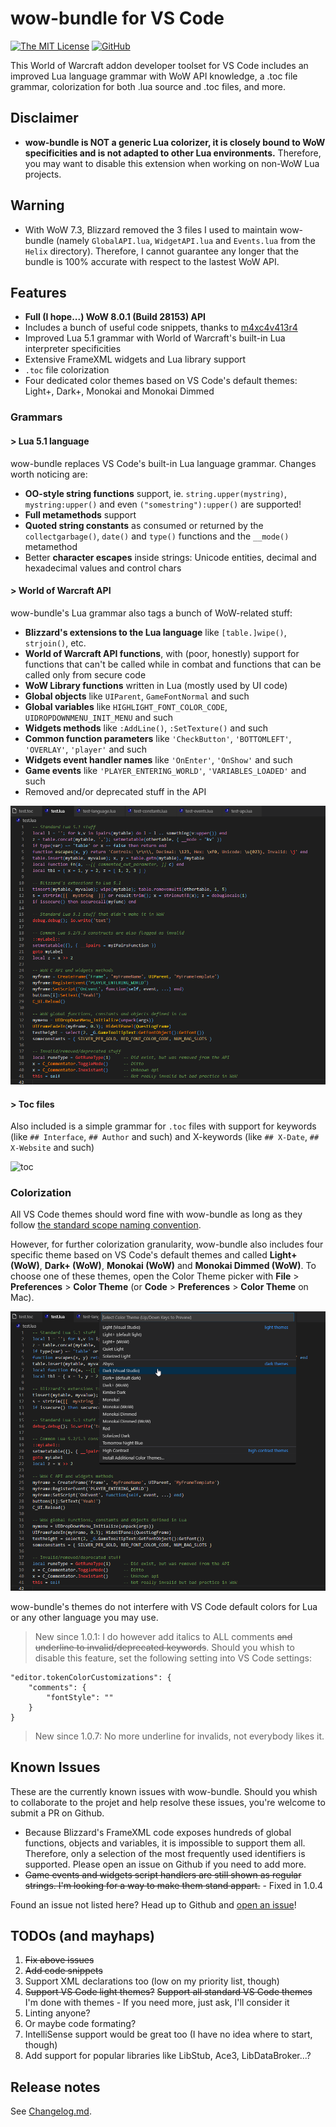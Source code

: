 # wow-bundle for VS Code

[![The MIT License](https://img.shields.io/badge/license-MIT-orange.svg?style=flat-square)](http://opensource.org/licenses/MIT)
[![GitHub](https://img.shields.io/github/release/Septh/vscode-wow-bundle.svg?style=flat-square)](https://github.com/Septh/vscode-wow-bundle/releases)

This World of Warcraft addon developer toolset for VS Code includes an improved Lua language grammar with WoW API knowledge, a .toc file grammar, colorization for both .lua source and .toc files, and more.


## Disclaimer

* **wow-bundle is NOT a generic Lua colorizer, it is closely bound to WoW specificities and is not adapted to other Lua environments.** Therefore, you may want to disable this extension when working on non-WoW Lua projects.


## Warning

 * With WoW 7.3, Blizzard removed the 3 files I used to maintain wow-bundle (namely `GlobalAPI.lua`, `WidgetAPI.lua` and `Events.lua` from the `Helix` directory). Therefore, I cannot guarantee any longer that the bundle is 100% accurate with respect to the lastest WoW API.


## Features

* **Full (I hope...) WoW 8.0.1 (Build 28153) API**
* Includes a bunch of useful code snippets, thanks to [m4xc4v413r4](https://github.com/m4xc4v413r4)
* Improved Lua 5.1 grammar with World of Warcraft's built-in Lua interpreter specificities
* Extensive FrameXML widgets and Lua library support
* `.toc` file colorization
* Four dedicated color themes based on VS Code's default themes: Light+, Dark+, Monokai and Monokai Dimmed


### Grammars

#### > Lua 5.1 language

wow-bundle replaces VS Code's built-in Lua language grammar. Changes worth noticing are:

* **OO-style string functions** support, ie. `string.upper(mystring)`, `mystring:upper()` and even `("somestring"):upper()` are supported!
* **Full metamethods** support
* **Quoted string constants** as consumed or returned by the `collectgarbage()`, `date()` and `type()` functions and the `__mode()` metamethod
* Better **character escapes** inside strings: Unicode entities, decimal and hexadecimal values and control chars


#### > World of Warcraft API

wow-bundle's Lua grammar also tags a bunch of WoW-related stuff:

* **Blizzard's extensions to the Lua language** like `[table.]wipe()`, `strjoin()`, etc.
* **World of Warcraft API functions**, with (poor, honestly) support for functions that can't be called while in combat and functions that can be called only from secure code
* **WoW Library functions** written in Lua (mostly used by UI code)
* **Global objects** like `UIParent`, `GameFontNormal` and such
* **Global variables** like `HIGHLIGHT_FONT_COLOR_CODE`, `UIDROPDOWNMENU_INIT_MENU` and such
* **Widgets methods** like `:AddLine()`, `:SetTexture()` and such
* **Common function parameters** like `'CheckButton'`, `'BOTTOMLEFT'`, `'OVERLAY'`, `'player'` and such
* **Widgets event handler names** like `'OnEnter'`, `'OnShow'` and such
* **Game events** like `'PLAYER_ENTERING_WORLD'`, `'VARIABLES_LOADED'` and such
* Removed and/or deprecated stuff in the API

![lua](images/lua.png)


#### > Toc files

Also included is a simple grammar for `.toc` files with support for keywords (like `## Interface`, `## Author` and such) and X-keywords (like `## X-Date`, `## X-Website` and such)

![toc](images/toc.png)


### Colorization

All VS Code themes should word fine with wow-bundle as long as they follow [the standard scope naming convention](https://manual.macromates.com/en/language_grammars).

However, for further colorization granularity, wow-bundle also includes four specific theme based on VS Code's default themes and called **Light+ (WoW)**, **Dark+ (WoW)**, **Monokai (WoW)** and **Monokai Dimmed (WoW)**. To choose one of these themes, open the Color Theme picker with **File** > **Preferences** > **Color Theme** (or **Code** > **Preferences** > **Color Theme** on Mac).

![themes](images/themes.gif)

wow-bundle's themes do not interfere with VS Code default colors for Lua or any other language you may use.

>New since 1.0.1: I do however add italics to ALL comments ~~and underline to invalid/deprecated keywords~~. Should you whish to disable this feature, set the following setting into VS Code settings:

    "editor.tokenColorCustomizations": {
        "comments": {
            "fontStyle": ""
        }
    }

>New since 1.0.7: No more underline for invalids, not everybody likes it.


## Known Issues

These are the currently known issues with wow-bundle. Should you whish to collaborate to the projet and help resolve these issues, you're welcome to submit a PR on Github.

* Because Blizzard's FrameXML code exposes hundreds of global functions, objects and variables, it is impossible to support them all. Therefore, only a selection of the most frequently used identifiers is supported. Please open an issue on Github if you need to add more.
* ~~Game events and widgets script handlers are still shown as regular strings. I'm looking for a way to make them stand appart.~~ - Fixed in 1.0.4

Found an issue not listed here? Head up to Github and [open an issue](https://github.com/Septh/vscode-wow-bundle/issues)!


## TODOs (and mayhaps)

1. ~~Fix above issues~~
2. ~~Add code snippets~~
3. Support XML declarations too (low on my priority list, though)
4. ~~Support VS Code light themes?~~ ~~Support all standard VS Code themes~~ I'm done with themes - If you need more, just ask, I'll consider it
5. Linting anyone?
6. Or maybe code formating?
7. IntelliSense support would be great too (I have no idea where to start, though)
8. Add support for popular libraries like LibStub, Ace3, LibDataBroker...?


## Release notes

See [Changelog.md](CHANGELOG.md).

